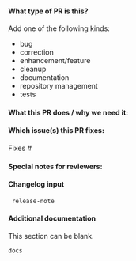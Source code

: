 #### What type of PR is this?

Add one of the following kinds:
* bug
* correction
* enhancement/feature
* cleanup
* documentation
* repository management
* tests


#### What this PR does / why we need it:




#### Which issue(s) this PR fixes:

<!-- Automatically closes linked issue when PR is merged.
Usage: `Fixes #<issue number>`, or `Fixes (paste link of issue)`. -->

Fixes #

#### Special notes for reviewers:



#### Changelog input

```
 release-note

```

#### Additional documentation 

This section can be blank.



```
docs

```
